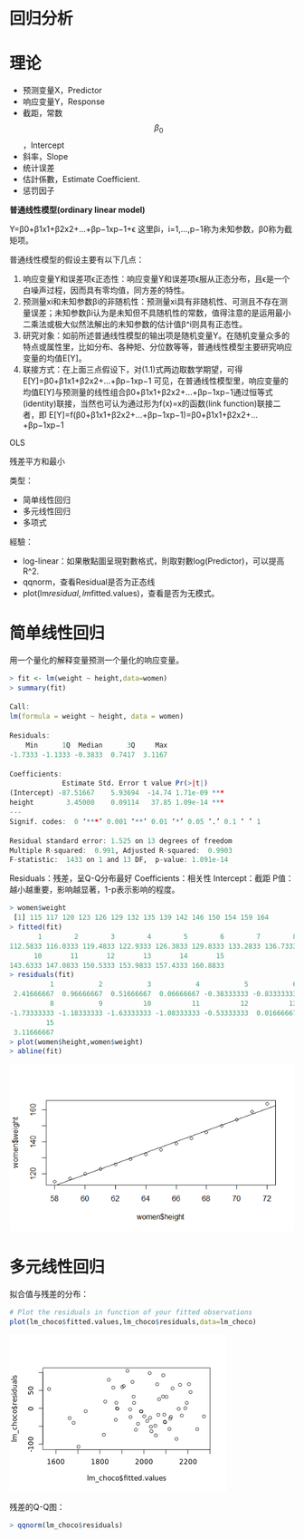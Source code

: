 # 回归分析

# 理论

* 预测变量X，Predictor
* 响应变量Y，Response
* 截距，常数 $$ \beta_0 $$，Intercept
* 斜率，Slope
* 统计误差
* 估計係數，Estimate Coefficient.
* 惩罚因子

**普通线性模型(ordinary linear model)**

Y=β0+β1x1+β2x2+…+βp−1xp−1+ϵ
这里βi，i=1,…,p−1称为未知参数，β0称为截矩项。

普通线性模型的假设主要有以下几点：

1. 响应变量Y和误差项ϵ正态性：响应变量Y和误差项ϵ服从正态分布，且ϵ是一个白噪声过程，因而具有零均值，同方差的特性。
2. 预测量xi和未知参数βi的非随机性：预测量xi具有非随机性、可测且不存在测量误差；未知参数βi认为是未知但不具随机性的常数，值得注意的是运用最小二乘法或极大似然法解出的未知参数的估计值β^i则具有正态性。
3. 研究对象：如前所述普通线性模型的输出项是随机变量Y。在随机变量众多的特点或属性里，比如分布、各种矩、分位数等等，普通线性模型主要研究响应变量的均值E[Y]。
4. 联接方式：在上面三点假设下，对(1.1)式两边取数学期望，可得
E[Y]=β0+β1x1+β2x2+…+βp−1xp−1
可见，在普通线性模型里，响应变量的均值E[Y]与预测量的线性组合β0+β1x1+β2x2+…+βp−1xp−1通过恒等式(identity)联接，当然也可认为通过形为f(x)=x的函数(link function)联接二者，即
E[Y]=f(β0+β1x1+β2x2+…+βp−1xp−1)=β0+β1x1+β2x2+…+βp−1xp−1


OLS

残差平方和最小

类型：
- 简单线性回归
- 多元线性回归
- 多项式

經驗：
* log-linear：如果散點圖呈現對數格式，則取對數log(Predictor)，可以提高R^2.
* qqnorm，查看Residual是否为正态线
* plot(lm$residual,lm$fitted.values)，查看是否为无模式。

# 简单线性回归

用一个量化的解释变量预测一个量化的响应变量。

```r
> fit <- lm(weight ~ height,data=women)
> summary(fit)

Call:
lm(formula = weight ~ height, data = women)

Residuals:
    Min      1Q  Median      3Q     Max 
-1.7333 -1.1333 -0.3833  0.7417  3.1167 

Coefficients:
             Estimate Std. Error t value Pr(>|t|)    
(Intercept) -87.51667    5.93694  -14.74 1.71e-09 ***
height        3.45000    0.09114   37.85 1.09e-14 ***
---
Signif. codes:  0 ‘***’ 0.001 ‘**’ 0.01 ‘*’ 0.05 ‘.’ 0.1 ‘ ’ 1

Residual standard error: 1.525 on 13 degrees of freedom
Multiple R-squared:  0.991,	Adjusted R-squared:  0.9903 
F-statistic:  1433 on 1 and 13 DF,  p-value: 1.091e-14


```

Residuals：残差，呈Q-Q分布最好
Coefficients：相关性
Intercept：截距
P值：越小越重要，影响越显著，1-p表示影响的程度。

```r
> women$weight
 [1] 115 117 120 123 126 129 132 135 139 142 146 150 154 159 164
> fitted(fit)
       1        2        3        4        5        6        7        8        9 
112.5833 116.0333 119.4833 122.9333 126.3833 129.8333 133.2833 136.7333 140.1833 
      10       11       12       13       14       15 
143.6333 147.0833 150.5333 153.9833 157.4333 160.8833 
> residuals(fit)
          1           2           3           4           5           6           7 
 2.41666667  0.96666667  0.51666667  0.06666667 -0.38333333 -0.83333333 -1.28333333 
          8           9          10          11          12          13          14 
-1.73333333 -1.18333333 -1.63333333 -1.08333333 -0.53333333  0.01666667  1.56666667 
         15 
 3.11666667 
> plot(women$height,women$weight)
> abline(fit)

```

![](/assets/RplotLMWomen.png)

# 多元线性回归

拟合值与残差的分布：

```r
# Plot the residuals in function of your fitted observations
plot(lm_choco$fitted.values,lm_choco$residuals,data=lm_choco)
```
![](/assets/lm_chocofitted.values_res..png)

残差的Q-Q图：
```r
> qqnorm(lm_choco$residuals)
```